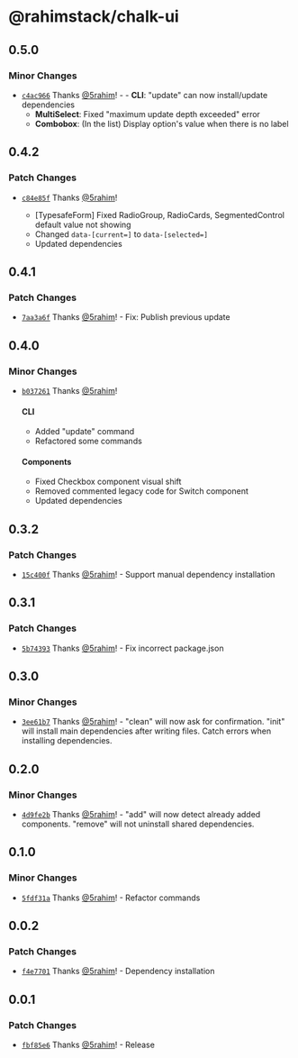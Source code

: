 # @rahimstack/chalk-ui

## 0.5.0

### Minor Changes

- [`c4ac966`](https://github.com/5rahim/chalk-ui/commit/c4ac966a7281d07cba276c1db1ec87010d13a4c8) Thanks [@5rahim](https://github.com/5rahim)! - - **CLI**: "update" can now install/update dependencies
  - **MultiSelect**: Fixed "maximum update depth exceeded" error
  - **Combobox**: (In the list) Display option's value when there is no label

## 0.4.2

### Patch Changes

- [`c84e85f`](https://github.com/5rahim/chalk-ui/commit/c84e85fda32fdc5c3c81379d2495b13478720682) Thanks [@5rahim](https://github.com/5rahim)!

  - [TypesafeForm] Fixed RadioGroup, RadioCards, SegmentedControl default value not showing
  - Changed `data-[current=]` to `data-[selected=]`
  - Updated dependencies

## 0.4.1

### Patch Changes

- [`7aa3a6f`](https://github.com/5rahim/chalk-ui/commit/7aa3a6faad5ebbdf6ab7eac38a7eaf7a196ff3be) Thanks [@5rahim](https://github.com/5rahim)! - Fix: Publish previous update

## 0.4.0

### Minor Changes

- [`b037261`](https://github.com/5rahim/chalk-ui/commit/b037261f583c1c74ca945a1dd5ce27e0e492d0df) Thanks [@5rahim](https://github.com/5rahim)!

  #### CLI

  - Added "update" command
  - Refactored some commands

  #### Components

  - Fixed Checkbox component visual shift
  - Removed commented legacy code for Switch component
  - Updated dependencies

## 0.3.2

### Patch Changes

- [`15c400f`](https://github.com/5rahim/chalk-ui/commit/15c400f09c24d85bd841d20b53a2af5bd91ae53e) Thanks [@5rahim](https://github.com/5rahim)! - Support manual dependency installation

## 0.3.1

### Patch Changes

- [`5b74393`](https://github.com/5rahim/chalk-ui/commit/5b7439321e49f9237bd1dc26f590792e9829a5b6) Thanks [@5rahim](https://github.com/5rahim)! - Fix incorrect package.json

## 0.3.0

### Minor Changes

- [`3ee61b7`](https://github.com/5rahim/chalk-ui/commit/3ee61b76a9268dcd31a1f616b5a962702170ba4a) Thanks [@5rahim](https://github.com/5rahim)! - "clean" will now ask for confirmation. "init" will install main dependencies after writing files. Catch errors when
  installing dependencies.

## 0.2.0

### Minor Changes

- [`4d9fe2b`](https://github.com/5rahim/chalk-ui/commit/4d9fe2ba05bb5217e687f6faaf6fdc30b5770c8c) Thanks [@5rahim](https://github.com/5rahim)! - "add" will now detect already added components. "remove" will not uninstall shared dependencies.

## 0.1.0

### Minor Changes

- [`5fdf31a`](https://github.com/5rahim/chalk-ui/commit/5fdf31af911479f40c736dd72785191f9a1e5f62) Thanks [@5rahim](https://github.com/5rahim)! - Refactor commands

## 0.0.2

### Patch Changes

- [`f4e7701`](https://github.com/5rahim/chalk-ui/commit/f4e770198065be2ea0d7c9991fa7a5f7c5ff8f8b) Thanks [@5rahim](https://github.com/5rahim)! - Dependency installation

## 0.0.1

### Patch Changes

- [`fbf85e6`](https://github.com/5rahim/chalk-ui/commit/fbf85e6b5f68ec7bbe5abcd9002fcf595c3aa9e9) Thanks [@5rahim](https://github.com/5rahim)! - Release
